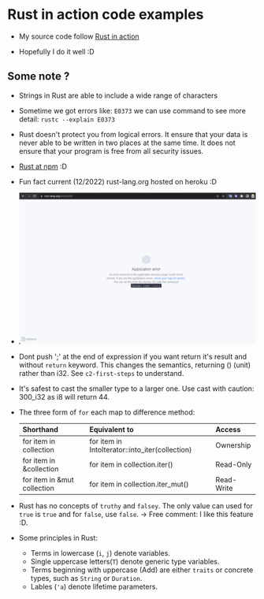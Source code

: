# Rust in action code examples

- My source code follow [Rust in action](https://www.amazon.com/Rust-Action-TS-McNamara/dp/1617294551/ref=sr_1_1?keywords=rust+in+action&link_code=qs&qid=1671208706&sr=8-1)

- Hopefully I do it well :D


## Some note ?
- Strings in Rust are able to include a wide range of characters

- Sometime we got errors like: `E0373` we can use command to see more detail: `rustc --explain E0373`

- Rust doesn't protect you from logical errors. It ensure that your data is never able to be written in two places at the same time. It does not ensure that your program is free from all security issues.

- [Rust at npm](https://www.rust-lang.org/static/pdfs/Rust-npm-Whitepaper.pdf) :D

- Fun fact current (12/2022) rust-lang.org hosted on heroku :D

- ![rust-lang-error](./rust-lang-error.png)

- Dont push ';' at the end of expression if you want return it's result and without `return` keyword. This changes the semantics, returning () (unit) rather than i32. See `c2-first-steps` to understand.

- It's safest to cast the smaller type to a larger one. Use cast with caution: 300_i32 as i8 will return 44.

- The three form of `for` each map to difference method:

  | Shorthand | Equivalent to | Access |
  | ---       | ---           | ---    |
  | for item in collection | for item in IntoIterator::into_iter(collection) | Ownership |
  | for item in &collection | for item in collection.iter() | Read-Only |
  | for item in &mut collection | for item in collection.iter_mut() | Read-Write |

- Rust has no concepts of `truthy` and `falsey`. The only value can used for `true` is `true` and for `false`, use `false`. -> Free comment: I like this feature :D.

- Some principles in Rust:
  - Terms in lowercase (`i`, `j`) denote variables.
  - Single uppercase letters(`T`) denote generic type variables.
  - Terms beginning with uppercase (Add) are either `traits` or concrete types, such as `String` or `Duration`.
  - Lables (`'a`) denote lifetime parameters.